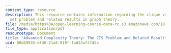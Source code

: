```yaml
---
content_type: resource
description: This resource contains information regarding the clique vs independent
  set problem and related results in graph theory.
file: /media/https%3A/open-learning-course-data-rc.s3.amazonaws.com/18-405j-advanced-complexity-theory-spring-2016/08d69935ef4021a6919ffad33af4fd5a_MIT18_405JS16_Cis_Program.pdf
file_type: application/pdf
resourcetype: Document
title: 'Advanced Complexity Theory: The CIS Problem and Related Results in Graph Theory'
uid: 08d69935-ef40-21a6-919f-fad33af4fd5a
---
```


